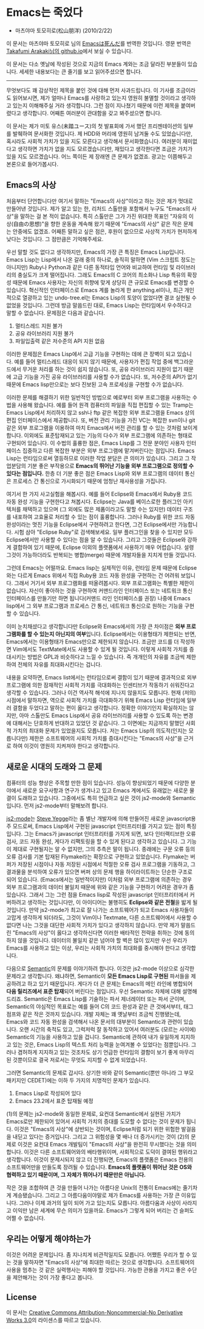 # Emacs는 죽었다

- 마츠야마 토모히로(松山朋洋) (2010/2/22)

이 문서는 마츠야마 토모히로 님의 [Emacsは死んだ](http://cx4a.org/pub/emacs-is-dead.ja.html)를 번역한 것입니다. 영문 번역은 [Takafumi Arakaki님의 github.io](http://tkf.github.io/2013/06/04/Emacs-is-dead.html)에서 보실 수 있습니다.

이 문서는 다소 옛날에 작성된 것으로 지금의 Emacs 계와는 조금 달라진 부분들이 있습니다. 세세한 내용보다는 큰 줄기를 보고 읽어주셨으면 합니다.

---

무엇보다도 꽤 감상적인 제목을 붙인 것에 대해 먼저 사과드립니다. 이 기사를 조금이라도 읽어보시면, 제가 얼마나 Emacs를 사랑하고 있는지 영원히 불멸할 것이라고 생각하고 있는지 이해해주실 거라 생각합니다. 그런 점이 지나쳤기 때문에 이런 제목을 붙여버렸다고 생각합니다. 어째튼 여러분이 관대함을 갖고 봐주셨으면 합니다.

이 문서는 제가 미토 유스(未踏ユース)의 첫 발표회에 가서 했던 프리젠테이션의 일부를 발췌하여 문서화한 것입니다. 제 HDD와 머리에 영원히 남겨둘 수도 있었습니다만, 혹시라도 사회적 가치가 있을 지도 모른다고 생각해서 문서화했습니다. 여러분이 재미없다고 생각하면 가치가 없을 지도 모르겠습니다만, 재밌다고 생각한다면 조금은 가치가 있을 지도 모르겠습니다. 어느 쪽이든 제 장래엔 큰 문제가 없겠죠. 광고는 이쯤해두고 본론으로 들어가봅시다.

## Emacs의 사상
처음부터 단언합니다만 여기서 말하는 "Emacs의 사상"이라고 하는 것은 제가 멋대로 만들어낸 것입니다. 제가 알고 있는 한, 리처드 스톨만을 포함해서 누구도 "Emacs의 사상"을 말하는 걸 본 적이 없습니다. 특히 스톨만은 그가 가진 위대한 목표인 "자유의 이상(自由の思想)"을 향한 운동을 계속해 왔기 때문에 "Emacs의 사상" 같은 작은 문제는 안중에도 없겠죠. 어째튼 말하고 싶은 점은, 후원이 없으므로 사상적 가치가 현저하게 낮다는 것입니다. 그 점만큼은 기억해주세요.

우선 말할 것도 없다고 생각하지만, Emacs의 가장 큰 특징은 Emacs Lisp입니다. Emacs Lisp는 Lisp에서 나온 갈래 중의 하나로, 솔직히 말하면 (Vim 스크립트 정도는 아니지만) Ruby나 Python과 같은 다른 동적타입 언어와 비교하여 런타임 및 라이브러리의 충실도가 크게 떨어집니다. 그래도 Emacs의 C 코어의 최소화나 Lisp 특유의 확장성 때문에 Emacs 사용자는 자신의 취향에 맞게 상당히 큰 규모로 Emacs를 변경할 수 있습니다. 혁신적인 인터페이스로 Emacs 계를 놀라게 한 anything.el이나, 최근 개인적으로 열광하고 있는 undo-tree.el는 Emacs Lisp의 토양이 없었다면 결코 실현될 수 없었을 것입니다. 그런데 방금 말씀드린 대로, Emacs Lisp는 런타임에서 우수하다고 말할 수 없습니다. 문제점은 다음과 같습니다.

1. 멀티스레드 지원 불가
2. 공유 라이브러리 지원 불가
3. 파일입출력 같은 저수준의 API 지원 없음

이러한 문제점은 Emacs Lisp에서 고급 기능을 구현하는 데에 큰 장벽이 되고 있습니다. 예를 들어 멀티스레드 대응이 되지 않기 때문에, 사용자가 편집 작업 중에 백그라운드에서 무거운 처리를 하는 것이 쉽지 않습니다. 또, 공유 라이브러리 지원이 없기 때문에 고급 기능을 가진 공유 라이브러리를 사용할 수가 없습니다. 또, 저수준의 API가 없기 때문에 Emacs lisp만으로는 보다 진보된 고속 프로세싱을 구현할 수가 없습니다.

이러한 문제를 해결하기 위한 일반적인 방법으로 예로부터 외부 프로그램을 사용하는 수법을 사용해 왔습니다. 예를 들어 원격 컴퓨터의 파일을 직접 편집할 수 있는 Tramp는 Emacs Lisp에서 처리하지 않고 ssh나 ftp 같은 복잡한 외부 프로그램을 Emacs 상의 편집 인터페이스에서 제공합니다. 또, 버전 관리 기능을 가진 VC는 복잡한 svn이나 git 같은 외부 프로그램을 이용하여 마치 Emacs에서 버전 관리를 할 수 있는 것처럼 보이게 합니다. 이외에도 표준탑재되고 있는 기능의 다수가 외부 프로그램에 의존하는 형태로 구현되어 있습니다. 이 수법의 훌륭한 점은, Emacs Lisp를 그 전문 분야인 사용자 인터페이스 집중하고 다른 복잡한 부분은 외부 프로그램에 맡겨버린다는 점입니다. Emacs Lisp는 런타임으로써 열등하므로 이러한 작업 분담은 큰 의미가 있습니다. 그리고 그 작업분담의 기분 좋은 부작용으로 **Emacs의 뛰어난 기능을 외부 프로그램으로 정의할 수 있다는 점입니다.** 한층 더 기분 좋은 점은 Emacs Lisp와 외부 프로그램의 데이터 통신은 프로세스 간 통신으로 가시화되기 때문에 엄청난 재사용성을 가집니다.

여기서 한 가지 사고실험을 해봅시다. 예를 들어 Eclipse와 Emacs에서 Ruby용 코드 자동 완성 기능을 구현한다고 쳐봅시다. Eclipse는 Java를 베이스로한 플러그인 아키텍처를 채택하고 있으며 (그 외에도 많은 제품이라고도 말할 수는 있지만) 데이터 구조를 내포하여 고효율로 처리할 수 있는 점이 훌륭합니다. 그러나 Ruby를 위한 코드 자동 완성이라는 멋진 기능을 Eclipse에서 구현하려고 한다면, 그건 Eclipse에서만 가능합니다. 시험 삼아 "Eclipse Ruby"로 검색해보세요. 일부 플러그인을 찾을 수 있지만 모두 Eclipse에서만 사용할 수 있다는 점을 알 수 있습니다. 그리고 그것들은 Eclipse와 강하게 결합하여 있기 때문에, Eclipse 이외의 플랫폼에서 사용하기 매우 어렵습니다. 설령 그것이 가능하더라도 반복되는 병합(merge) 때문에 개발자들을 지치게 만들 것입니다.

그런데 Emacs는 어떨까요. Emacs lisp는 실제적인 이유, 런타임 문제 때문에 Eclipse와는 다르게 Emacs 위에서 직접 Ruby용 코드 자동 완성을 구현하는 건 어려워 보입니다. 그래서 거기서 외부 프로그램화를 떠올려봅시다. 외부 프로그램화는 특별한 제한이 없습니다. 자신이 좋아하는 것을 구현하여 커맨드라인 인터페이스 또는 네트워크 통신 인터페이스를 만들기만 하면 됩니다(커맨드 라인 인터페이스를 권장) 나중에 Emacs lisp에서 그 외부 프로그램과 프로세스 간 통신, 네트워크 통신으로 원하는 기능을 구현할 수 있습니다.

이미 눈치채셨다고 생각합니다만 Eclipse와 Emacs에서의 가장 큰 차이점은 **외부 프로그램화를 할 수 있는지 아닌지의 여부**입니다. Eclipse에서는 이용형태가 제한되는 반면, Emacs에서는 이용형태가 Emacs만으로 제한되지 않습니다. 조금만 코드를 더 작성하면 Vim에서도 TextMate에서도 사용할 수 있게 될 것입니다. 이렇게 사회적 가치를 증대시키는 방법은 GPL과 비슷하다고 느낄 수 있습니다. 즉 개개인의 자유를 조금씩 제한하여 전체의 자유를 최대화시킨다는 겁니다.

내용을 요약하면, Emacs list에서는 런타임으로써 결함이 있기 때문에 결과적으로 외부 프로그램에 의한 잠재적인 사회적 가치를 극대화하는 인센티브가 작동하기 쉬워진다고 생각할 수 있습니다. 그러나 이건 역사적 해석에 지나지 않을지도 모릅니다. 현재 (저의) 시점에서 말하자면, 역으로 사회적 가치를 극대화하기 위해 Emacs Lisp 런타임에 일부러 결함을 두었다고 말하는 편이 옳다고 생각합니다. 정확한 이야기인지 확실하지는 않지만, 아마 스톨만도 Emacs Lisp에서 공유 라이브러리를 사용할 수 있도록 하는 변경에 대해서는 단호하게 반대하고 있었던 것 같습니다. 그 이면에는 지금까지 말했던 사회적 가치의 최대화 문제가 있었을지도 모릅니다. 저는 Emacs Lisp의 의도적(인지는 모릅니다만) 제한은 소프트웨어의 사회적 가치를 증대시킨다는 "Emacs의 사상"을 근거로 하여 이것이 영원히 지켜져야 한다고 생각합니다.

## 새로운 시대의 도래와 그 문제
컴퓨터의 성능 향상은 주목할 만한 점이 있습니다. 성능이 향상되었기 때문에 다양한 분야에서 새로운 요구사항과 연구가 생겨나고 있고 Emacs 계에서도 유래없는 새로운 물결이 도래하고 있습니다. 그중에서도 특히 언급하고 싶은 것이 js2-mode와 Semantic입니다. 먼저 js2-mode부터 말해보려 합니다.

[js2-mode](http://code.google.com/p/js2-mode/)는 [Steve Yegge](http://steve-yegge.blogspot.kr/)라는 좀 별난 개발자에 의해 만들어진 새로운 javascript용 주 모드로써, Emacs Lisp에서 구현된 javascript 인터프리터를 가지고 있는 점이 특징입니다. 그는 Emacs가 javascript 인터프리터를 가지게 되면, 보다 인터랙티브한 오류 검사, 코드 자동 완성, 게다가 리팩토링을 할 수 있게 된다고 생각하고 있습니다. 그 기능이 제대로 구현될지는 알 수 없지만, 그의 추측은 말이 됩니다. 종래에는 구문 오류 등의 오류 검사를 기본 탑재된 Flymake라는 확장으로 구현하고 있었습니다. Flymake는 버퍼가 저장된 시점이나 자동 저장된 시점에서 적절한 오류 검사 프로그램을 기동하고, 그 결과물을 분석하여 오류가 있으면 버퍼 상의 문제 행을 하이라이트하는 단순한 구조로 되어 있습니다. (Emacs에서는 일반적이지만) 이처럼 외부 프로그램에 의존하는 경우 외부 프로그램과의 데이터 불일치 때문에 위와 같은 기능을 구현하기 어려운 경우가 좀 있습니다. 그래서 그는 그런 점을 Emacs lisp로 작성된 javascript 인터프리터에서 커버하려고 생각하는 것입니다만, 이 아이디어는 불행히도 **Eclipse와 같은 전철**을 밟게 될 것입니다. 만약 js2-mode가 최고로 잘 나가는 소프트웨어가 되고 Emacs 사용자들이 고맙게 생각하게 되더라도, 그것이 Vim이나 Textmate, 다른 소프트웨어에서 사용할 수 없다면 나는 그것을 대단한 사회적 가치가 있다고 생각하지 않습니다. 만약 제가 말씀드린 "Emacs의 사상"이 옳다고 생각하신다면 이러한 배타적인 전략을 취하는 것에 동의하지 않을 것입니다. 데이터의 불일치 같은 넘어야 할 벽은 많이 있지만 우선 우리가 Emacs를 사용하고 있는 이상, 우리는 사회적 가치의 최대화를 중시해야 한다고 생각합니다.

다음으로 [Semantic](http://cedet.sourceforge.net/semantic.shtml)의 문제를 이야기하려 합니다. 이것은 js2-mode 이상으로 심각한 문제라고 생각합니다. 왜냐하면, Semantic이 **모든 Emacs Lisp로 구현된** 파서들을 제공하려고 하고 있기 때문입니다. 게다가 더 큰 문제는 Emacs의 메인 라인에 병합되어 **다음 릴리즈에서 표준 탑재**되어 버린다는 점입니다. 우선 Semantic 자체에 대해 설명해 드리죠. Semantic은 Emacs Lisp를 기술하는 파서 제너레이터 또는 파서 군이며, Semantic의 야심적인 목표로는 예를 들어 C의 코드 완성과 같은 큰 것에서부터, 태그 점프와 같은 작은 것까지 있습니다. 개발 자체는 꽤 옛날부터 조금씩 진행됐는데, Emacs와 코드 자동 완성을 검색해서 나온 문서의 대부분이 Semantic과 관련이 있습니다. 오랜 시간의 축적도 있고, 그럭저럭 잘 동작하고 있어서 여러분도 (모르는 사이에) Semantic의 기능을 사용하고 있을 겁니다. Semantic에 관하여 내가 유일하게 지지하고 있는 것은, Emacs Lisp의 텍스트 처리 능력을 눈여겨볼 수 있었다는 점뿐입니다. 그러나 겸허하게 지지하고 있는 것조차도 상기 언급한 런타임의 결함이 보기 좋게 마무리된 것뿐이므로 결국 저로서는 무엇도 지지할 수 없게 되었습니다.

그러면 Semantic의 문제로 갑시다. 상기한 바와 같이 Semantic(뿐만 아니라 그 부모패키지인 CEDET)에는 이하 두 가지의 치명적인 문제가 있습니다.

1. Emacs Lisp로 작성되어 있다
2. Emacs 23.2에서 표준 탑재될 예정

(1)의 문제는 js2-mode와 동일한 문제로, 요컨대 Semantic에서 실현된 가치가 Emacs로만 제한되어 있어서 사회적 가치의 증대를 도모할 수 없다는 것이 문제가 됩니다. 이것은 "Emacs의 사상"에 상반되는 것이며, Eclipse처럼 되기 위한 위험한 발걸음을 내딛고 있다는 증거입니다. 그리고 그 위험성을 몇 배나 더 증가시키는 것이 (2)의 문제로 이것은 요컨대 Emacs 개발팀이 "Emacs의 사상"을 완전히 무시했다는 것을 의미합니다. 이것은 다른 소프트웨어와의 배타행위이며, 사회적으로 도덕이 결여된 행위라고 생각합니다. 이것이 문제시되지 않고 더 진행되면, Emacs의 플랫폼은 Emacs 전용의 소프트웨어만을 만들도록 장려될 수 있습니다. **Emacs의 플랫폼이 뛰어난 것은 OS와 협력하고 있기 때문이며, 그 자체가 뛰어나기 때문만은 아닙니다.**

작은 것을 조합하여 큰 것을 만들어 나가는 아름다운 Unix의 전통이 Emacs에는 줄기차게 계승됐습니다. 그리고 그 아름다움이야말로 제가 Emacs를 사용하는 가장 큰 이유입니다. 그러나 이제 과거의 일이 되어 가고 있는지도 모릅니다. 아름다움과 사상이 사라지고 이익만 남은 세계에 무슨 의미가 있을까요. Emacs가 그렇게 되어 버리는 건 슬퍼도 어쩔 수 없습니다.

## 우리는 어떻게 해야하는가
이것은 어려운 문제입니다. 좀 지나치게 비관적일지도 모릅니다. 어쨌튼 우리가 할 수 있는 것을 말하자면 "Emacs의 사상"에 최대한 따르는 것으로 생각합니다. 소프트웨어의 사용을 멈추는 것 같은 실력행사는 피해야 할 것입니다. 가능한 관용을 가지고 좋은 수단을 제안해가는 것이 가장 좋다고 봅니다.

## License
이 문서는 [Creative Commons Attribution-Noncommercial-No Derivative Works 3.0](http://creativecommons.org/licenses/by-nc-nd/3.0/deed.ko)의 라이센스를 따르고 있습니다.